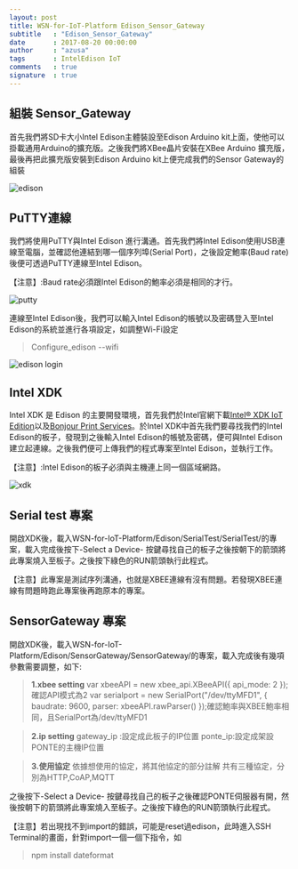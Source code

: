 ```yaml
---
layout: post
title: WSN-for-IoT-Platform Edison_Sensor_Gateway
subtitle   : "Edison_Sensor_Gateway"
date       : 2017-08-20 00:00:00
author     : "azusa"
tags       : IntelEdison IoT
comments   : true
signature  : true
---
```


組裝 Sensor_Gateway
-------------
首先我們將SD卡大小Intel Edison主體裝設至Edison Arduino kit上面，使他可以掛載通用Arduino的擴充版。之後我們將XBee晶片安裝在XBee Arduino 擴充版，最後再把此擴充版安裝到Edison Arduino kit上便完成我們的Sensor Gateway的組裝

![edison](https://lh3.googleusercontent.com/-nl8f37SQYk4/WaPkFgaavRI/AAAAAAAAA5Y/5XV-i2VB4Wks-d-BFsu4GzKPAVqRWmZCgCLcBGAs/s0/edison+assemble.jpg "edison assemble.jpg")

PuTTY連線
-------------
我們將使用PuTTY與Intel Edison 進行溝通。首先我們將Intel Edison使用USB連線至電腦，並確認他連結到哪一個序列埠(Serial Port)，之後設定鮑率(Baud rate)後便可透過PuTTY連線至Intel Edison。

【注意】:Baud rate必須跟Intel Edison的鮑率必須是相同的才行。

![putty](https://lh3.googleusercontent.com/-mP-3XVfJMd4/WaPj79xbVqI/AAAAAAAAA5Q/TeMgwXyVZO8VnnFJS4_48bb-LMLTpiX2gCLcBGAs/s0/putty.png "putty.png")

連線至Intel Edison後，我們可以輸入Intel Edison的帳號以及密碼登入至Intel Edison的系統並進行各項設定，如調整Wi-Fi設定 
> Configure_edison --wifi

![edison login](https://lh3.googleusercontent.com/-hGCtrkhfEw8/WaPkbeQ4A6I/AAAAAAAAA5g/Zvh0MF5AvZsfREMkBA2Oxq1GzIfJ4hyGwCE0YBhgL/s0/edison+login.png "edison login.png")


Intel XDK 
-------------
Intel XDK 是 Edison 的主要開發環境，首先我們於Intel官網下載[Intel® XDK IoT Edition](https://software.intel.com/en-us/intel-xdk)以及[Bonjour Print Services](https://support.apple.com/kb/dl999?locale=zh_TW)。於Intel XDK中首先我們要尋找我們的Intel Edison的板子，發現到之後輸入Intel Edison的帳號及密碼，便可與Intel Edison建立起連線。之後我們便可上傳我們的程式專案至Intel Edison，並執行工作。

【注意】:Intel Edison的板子必須與主機連上同一個區域網路。

![xdk](https://lh3.googleusercontent.com/-LDsW3DOZVhs/WaPlm3lLyfI/AAAAAAAAA58/G0QyK3HUTlkqAbNculZxwN-prmsEIvvMQCE0YBhgL/s0/xdk.png "xdk.png")

Serial test 專案
-------------
開啟XDK後，載入WSN-for-IoT-Platform/Edison/SerialTest/SerialTest/的專案，載入完成後按下-Select a Device- 按鍵尋找自己的板子之後按朝下的箭頭將此專案燒入至板子。之後按下綠色的RUN箭頭執行此程式。

【注意】此專案是測試序列溝通，也就是XBEE連線有沒有問題。若發現XBEE連線有問題時跑此專案後再跑原本的專案。

SensorGateway 專案
-------------
開啟XDK後，載入WSN-for-IoT-Platform/Edison/SensorGateway/SensorGateway/的專案，載入完成後有幾項參數需要調整，如下:
>**1.xbee setting**
>var xbeeAPI = new xbee_api.XBeeAPI({
    api_mode: 2
}); 確認API模式為2
var serialport = new SerialPort("/dev/ttyMFD1", {
    baudrate: 9600,
    parser: xbeeAPI.rawParser()
});確認鮑率與XBEE鮑率相同，且SerialPort為/dev/ttyMFD1

>**2.ip setting**
>gateway_ip :設定成此板子的IP位置
>ponte_ip:設定成架設PONTE的主機IP位置

>**3.使用協定**
>依據想使用的協定，將其他協定的部分註解
>共有三種協定，分別為HTTP,CoAP,MQTT 

之後按下-Select a Device- 按鍵尋找自己的板子之後確認PONTE伺服器有開，然後按朝下的箭頭將此專案燒入至板子。之後按下綠色的RUN箭頭執行此程式。

【注意】若出現找不到import的錯誤，可能是reset過edison，此時進入SSH Terminal的畫面，針對import一個一個下指令，如

> npm install dateformat


